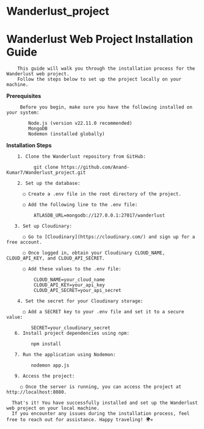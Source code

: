 ﻿# Wanderlust_project
# Wanderlust Web Project Installation Guide

        This guide will walk you through the installation process for the Wanderlust web project. 
        Follow the steps below to set up the project locally on your machine.

__Prerequisites__

         Before you begin, make sure you have the following installed on your system:
    
            Node.js (version v22.11.0 recommended)
            MongoDB
            Nodemon (installed globally)
__Installation Steps__

        1. Clone the Wanderlust repository from GitHub:
      
              git clone https://github.com/Anand-Kumar7/Wanderlust_project.git
      
        2. Set up the database:
      
          ○ Create a .env file in the root directory of the project.
      
          ○ Add the following line to the .env file:
          
              ATLASDB_URL=mongodb://127.0.0.1:27017/wanderlust
          
       3. Set up Cloudinary:
      
          ○ Go to [Cloudinary](https://cloudinary.com/) and sign up for a free account.
          
          ○ Once logged in, obtain your Cloudinary CLOUD_NAME, CLOUD_API_KEY, and CLOUD_API_SECRET.
          
          ○ Add these values to the .env file:
          
              CLOUD_NAME=your_cloud_name
              CLOUD_API_KEY=your_api_key
              CLOUD_API_SECRET=your_api_secret
              
        4. Set the secret for your Cloudinary storage:
      
          ○ Add a SECRET key to your .env file and set it to a secure value:
         
             SECRET=your_cloudinary_secret
       6. Install project dependencies using npm:
       
             npm install
             
       7. Run the application using Nodemon:
      
             nodemon app.js
             
       9. Access the project:
       
         ○ Once the server is running, you can access the project at http://localhost:8080.
    
      That's it! You have successfully installed and set up the Wanderlust web project on your local machine. 
      If you encounter any issues during the installation process, feel free to reach out for assistance. Happy traveling! 🌍✈️
      
    
    
    
    
    
    

